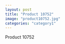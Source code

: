 ```yaml
---
layout: post
title: "Product 10752"
image: "product10752.jpg"
categories: "category1"
---
```

Product 10752
